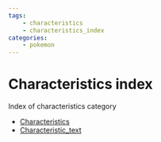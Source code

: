 ```yaml
---
tags:
    - characteristics
    - characteristics_index
categories:
    - pokemon
---
```


# Characteristics index

Index of characteristics category

- [Characteristics](characteristics.md)
- [Characteristic_text](characteristic_text.md)
